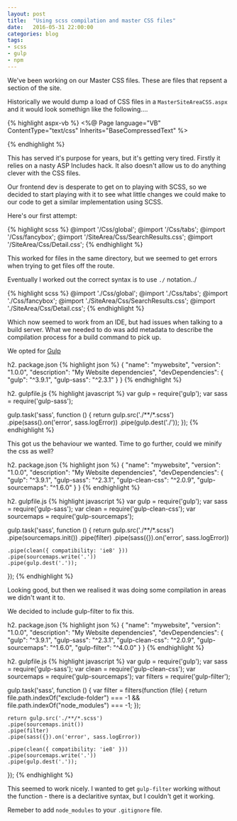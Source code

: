 ```yaml
---
layout: post
title:  "Using scss compilation and master CSS files"
date:   2016-05-31 22:00:00
categories: blog
tags: 
- scss
- gulp
- npm
---
```

We've been working on our Master CSS files. These are files that repsent a section of the site.

Historically we would dump a load of CSS files in a <code>MasterSiteAreaCSS.aspx</code> and it would look somethign like the following....

{% highlight aspx-vb %}
<%@ Page language="VB" ContentType="text/css" Inherits="BaseCompressedText"  %>
<!-- #Include virtual="~/Css/global.css" -->
<!-- #Include virtual="~/Css/tabs.css" -->
<!-- #Include virtual="~/Css/fancybox.css" -->
<!-- #Include virtual="~/SiteArea/Css/SearchResults.css" -->
<!-- #Include virtual="~/SiteArea/Css/Detail.css" -->
{% endhighlight %}

This has served it's purpose for years, but it's getting very tired. Firstly it relies on a nasty ASP Includes hack. It also doesn't allow us to do anything clever with the CSS files.

Our frontend dev is desperate to get on to playing with SCSS, so we decided to start playing with it to see what little changes we could make to our code to get a similar implementation using SCSS.

Here's our first attempt:

{% highlight scss %}
@import '/Css/global';
@import '/Css/tabs';
@import '/Css/fancybox';
@import '/SiteArea/Css/SearchResults.css';
@import '/SiteArea/Css/Detail.css';
{% endhighlight %}

This worked for files in the same directory, but we seemed to get errors when trying to get files off the route.

Eventually I worked out the correct syntax is to use <code>./</code> notation../

{% highlight scss %}
@import './Css/global';
@import './Css/tabs';
@import './Css/fancybox';
@import './SiteArea/Css/SearchResults.css';
@import './SiteArea/Css/Detail.css';
{% endhighlight %}

Which now seemed to work from an IDE, but had issues when talking to a build server. What we needed to do was add metadata to describe the compilation process for a build command to pick up.

We opted for <a href="http://gulpjs.com">Gulp</a>

h2. package.json
{% highlight json %}
{
    "name": "mywebsite",
    "version": "1.0.0",
    "description": "My Website dependencies",
    "devDependencies": {
        "gulp": "^3.9.1",
        "gulp-sass": "^2.3.1"
    }
} 
{% endhighlight %}

h2. gulpfile.js
{% highlight javascript %}
var gulp = require('gulp');
var sass = require('gulp-sass');

gulp.task('sass', function () {
  return gulp.src('./**/*.scss')
    .pipe(sass().on('error', sass.logError))
    .pipe(gulp.dest('./'));
});
{% endhighlight %}

This got us the behaviour we wanted. Time to go further, could we minify the css as well?

h2. package.json
{% highlight json %}
{
    "name": "mywebsite",
    "version": "1.0.0",
    "description": "My Website dependencies",
    "devDependencies": {
        "gulp": "^3.9.1",
        "gulp-sass": "^2.3.1",
        "gulp-clean-css": "^2.0.9",
        "gulp-sourcemaps": "^1.6.0"
    }
} 
{% endhighlight %}

h2. gulpfile.js
{% highlight javascript %}
var gulp = require('gulp');
var sass = require('gulp-sass');
var clean = require('gulp-clean-css');
var sourcemaps = require('gulp-sourcemaps');

gulp.task('sass', function () {
    return gulp.src('./**/*.scss')
    .pipe(sourcemaps.init())
    .pipe(filter)
    .pipe(sass({}).on('error', sass.logError))

    .pipe(clean({ compatibility: 'ie8' }))
    .pipe(sourcemaps.write('.'))
    .pipe(gulp.dest('.'));
});
{% endhighlight %}

Looking good, but then we realised it was doing some compilation in areas we didn't want it to.

We decided to include gulp-filter to fix this.

h2. package.json
{% highlight json %}
{
    "name": "mywebsite",
    "version": "1.0.0",
    "description": "My Website dependencies",
    "devDependencies": {
        "gulp": "^3.9.1",
        "gulp-sass": "^2.3.1",
        "gulp-clean-css": "^2.0.9",
        "gulp-sourcemaps": "^1.6.0",
        "gulp-filter": "^4.0.0"
    }
} 
{% endhighlight %}

h2. gulpfile.js
{% highlight javascript %}
var gulp = require('gulp');
var sass = require('gulp-sass');
var clean = require('gulp-clean-css');
var sourcemaps = require('gulp-sourcemaps');
var filters = require('gulp-filter');

gulp.task('sass', function () {
    var filter = filters(function (file) {
        return file.path.indexOf("exclude-folder") === -1 && file.path.indexOf("node_modules") === -1;
    });
    
    return gulp.src('./**/*.scss')
    .pipe(sourcemaps.init())
    .pipe(filter)
    .pipe(sass({}).on('error', sass.logError))

    .pipe(clean({ compatibility: 'ie8' }))
    .pipe(sourcemaps.write('.'))
    .pipe(gulp.dest('.'));
});
{% endhighlight %}

This seemed to work nicely. I wanted to get <code>gulp-filter</code> working without the function - there is a declaritive syntax, but I couldn't get it working.

Remeber to add <code>node_modules</code> to your <code>.gitignore</code> file.